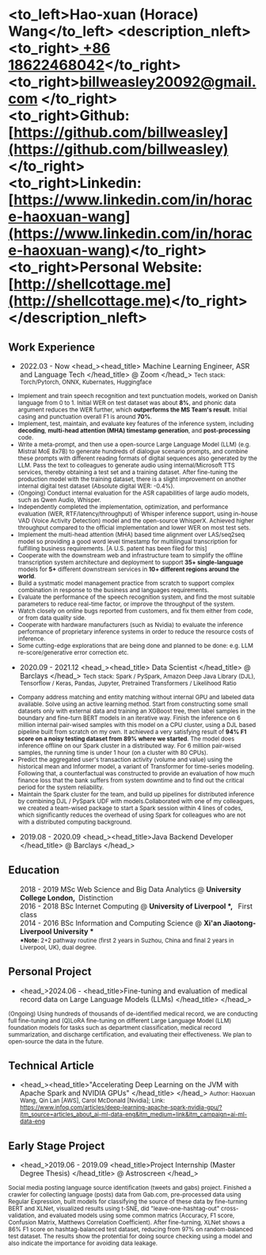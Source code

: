 # <to_left>Hao-xuan (Horace) Wang</to_left>  <description_nleft><to_right>[ +86 18622468042](tel://008618622468042)</to_right><br> <to_right>[billweasley20092@gmail.com](billweasley20092@gmail.com) </to_right><br><to_right><b>Github: </b> [https://github.com/billweasley](https://github.com/billweasley)</to_right><br><to_right><b>Linkedin: </b> [https://www.linkedin.com/in/horace-haoxuan-wang](https://www.linkedin.com/in/horace-haoxuan-wang)</to_right><br><to_right><b>Personal Website: </b> [http://shellcottage.me](http://shellcottage.me)</to_right></description_nleft>    

Work Experience
--------
- <datetime>2022.03 - Now </datetime> <head_><head_title> Machine Learning Engineer, ASR and Language Tech </head_title> @ Zoom </head_>
<description><small>
Tech stack: Torch/Pytorch, ONNX, Kubernates, Huggingface
<ul>
<li> Implement and train speech recognition and text punctuation models, worked on Danish language from 0 to 1. Initial WER on test dataset was about <b>8%</b>, and phonic data argument reduces the WER further, which <b>outperforms the MS Team's result</b>. Initial casing and punctuation overall F1 is around <b>70%</b>. </li>
<li> Implement, test, maintain, and evaluate key features of the inference system, including <b>decoding</b>, <b>multi-head attention (MHA) timestamp generation</b>, and <b>post-processing</b> code. </li>
<li> Write a meta-prompt, and then use a open-source Large Language Model (LLM) (e.g. Mistral MoE 8x7B) to generate hundreds of dialogue scenario prompts, and combine these prompts with different reading formats of digital sequences also generated by the LLM. Pass the text to colleagues to generate audio using internal/Microsoft TTS services, thereby obtaining a test set and a training dataset. After fine-tuning the production model with the training dataset, there is a slight improvement on another internal digital test dataset (Absolute digital WER: -0.4%). </li>
<li> (Ongoing) Conduct internal evaluation for the ASR capabilities of large audio models, such as Qwen Audio, Whisper.</li>
<li> Independently completed the implementation, optimization, and performance evaluation (WER, RTF/latency/throughput) of Whisper inference support, using in-house VAD (Voice Activity Detection) model and the open-source WhisperX. Achieved higher throughput compared to the official implementation and lower WER on most test sets. </li>
<li> Implement the multi-head attention (MHA) based time alignment over LAS/seq2seq model so providing a good word level timestamp for multilingual transcription for fulfilling business requirements. [A U.S. patent has been filed for this]</li>
<li> Cooperate with the downstream web and infrastructure team to simplify the offline transcription system architecture and deployment to support <b>35+ single-language</b> models for <b>5+</b> different downstream services in <b>10+ different regions around the world</b>. </li>
<li> Build a systmatic model management practice from scratch to support complex combination in response to the business and languages requirements. </li>
<li> Evaluate the performance of the speech recognition system, and find the most suitable parameters to reduce real-time factor, or improve the throughput of the system. </li>
<li> Watch closely on online bugs reported from customers, and fix them either from code, or from data quality side.</li>
<li> Cooperate with hardware manufacturers (such as Nvidia) to evaluate the inference performance of proprietary inference systems in order to reduce the resource costs of inference. </li>
<li> Some cutting-edge explorations that are being done and planned to be done: e.g. LLM re-score/generative error correction etc. </li>
</ul>
</small></description>

- <datetime>2020.09 - 2021.12 </datetime> <head_><head_title> Data Scientist </head_title> @ Barclays </head_>
<description><small>
Tech stack: Spark / PySpark, Amazon Deep Java Library (DJL), Tensorflow / Keras, Pandas, Jupyter, Pretrained Transformers / Likelihood Ratio  
<ul>
<li>
Company address matching and entity matching without internal GPU and labeled data available. Solve using an active learning method. Start from constructing some small datasets only with external data and training an XGBoost tree, then label samples in the boundary and fine-turn BERT models in an iterative way. Finish the inference on 6 million internal pair-wised samples with this model on a CPU cluster, using a DJL based pipeline built from scratch on my own. It achieved a very satisfying result of <b>94% F1 score on a noisy testing dataset from 89% where we started</b>. The model does inference offline on our Spark cluster in a distributed way. For 6 million pair-wised samples, the running time is under 1 hour (on a cluster with 80 CPUs).
</li>
<li>
Predict the aggregated user's transaction activity (volume and value) using the historical mean and Informer model, a variant of Transformer for time-series modeling. Following that, a counterfactual was constructed to provide an evaluation of how much finance loss that the bank suffers from system downtime and to find out the critical period for the system reliability.
</li>
<li>
Maintain the Spark cluster for the team, and build up pipelines for distributed inference by combining DJL / PySpark UDF with models.Collaborated with one of my colleagues, we created a team-wised package to start a Spark session within 4 lines of codes, which significantly reduces the overhead of using Spark for colleagues who are not with a distributed computing background.
</li>
</ul>
</small></description>

- <datetime>2019.08 - 2020.09</datetime> <head_><head_title>Java Backend Developer </head_title> @ Barclays </head_> 

Education
--------
<ul style="list-style-type: none;">
<li><head_><datetime>2018 - 2019</datetime> MSc Web Science and Big Data Analytics  @&nbsp;<b>University College London, </b>&nbsp;Distinction</head_></li>
<li><head_><datetime>2016 - 2018</datetime> BSc Internet Computing  @&nbsp;<b>University of Liverpool *, </b>&nbsp; First class</head_></li>
<li><head_><datetime>2014 - 2016</datetime> BSc Information and Computing Science  @&nbsp;<b>Xi'an Jiaotong-Liverpool University * </b>&nbsp;</head_>
<li><description><small><b>*Note: </b>2+2 pathway routine (first 2 years in Suzhou, China and final 2 years in Liverpool, UK), dual degree.</small></description></li>
</li>
</ul>

Personal Project
--------
- <head_><datetime>2024.06 - </datetime> <head_title>Fine-tuning and evaluation of medical record data on Large Language Models (LLMs) </head_title> </head_>
<description>
<small>
(Ongoing) Using hundreds of thousands of de-identified medical record, we are conducting full fine-tuning and (Q)LoRA fine-tuning on different Large Language Model (LLM) foundation models for tasks such as department classification, medical record summarization, and discharge certification, and evaluating their effectiveness. We plan to open-source the data in the future.
</small>
</description>

Technical Article
--------
- <head_><head_title>"Accelerating Deep Learning on the JVM with Apache Spark and NVIDIA GPUs" </head_title> </head_>
<description><small>
Author: Haoxuan Wang, Qin Lan [AWS], Carol McDonald [Nvidia];  Link: https://www.infoq.com/articles/deep-learning-apache-spark-nvidia-gpu/?itm_source=articles_about_ai-ml-data-eng&itm_medium=link&itm_campaign=ai-ml-data-eng
</small>
</description>


Early Stage Project
--------
- <head_><datetime>2019.06 - 2019.09</datetime> <head_title>Project Internship (Master Degree Thesis) </head_title>  @ Astroscreen </head_>
<description>
<small>
Social media posting language source identification (tweets and gabs) project.
Finished a crawler for collecting language (posts) data from Gab.com, pre-processed data using Regular Expression, built models for classifying the source of these data by fine-turning BERT and XLNet,
visualized results using t-SNE, did "leave-one-hashtag-out" cross-validation, and evaluated models using some common matrics (Accuracy, F1 score, Confusion Matrix, Matthews Correlation Coefficient). After fine-turning, XLNet shows a 86% F1 score on hashtag-balanced test dataset, reducing from 97% on random-balanced test dataset. The results show the protential for doing source checking using a model and also indicate the importance for avoiding data leakage.
</small>
</description>